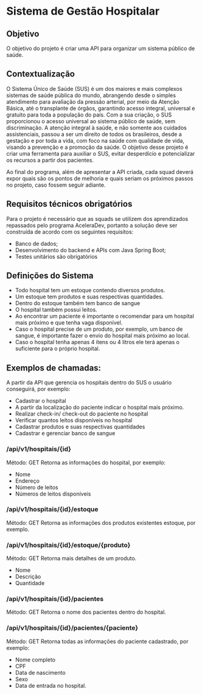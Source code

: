 # Sistema de Gestão Hospitalar

## Objetivo

O objetivo do projeto é criar uma API para organizar um sistema público de saúde.

## Contextualização

O Sistema Único de Saúde (SUS) é um dos maiores e mais complexos sistemas de saúde pública do mundo, abrangendo desde o simples atendimento para avaliação da pressão arterial, por meio da Atenção Básica, até o transplante de órgãos, garantindo acesso integral, universal e gratuito para toda a população do país. Com a sua criação, o SUS proporcionou o acesso universal ao sistema público de saúde, sem discriminação. A atenção integral à saúde, e não somente aos cuidados assistenciais, passou a ser um direito de todos os brasileiros, desde a gestação e por toda a vida, com foco na saúde com qualidade de vida, visando a prevenção e a promoção da saúde. O objetivo desse projeto é criar uma ferramenta para auxiliar o SUS, evitar desperdício e potencializar os recursos a partir dos pacientes.

Ao final do programa, além de apresentar a API criada, cada squad deverá expor quais são os pontos de melhoria e quais seriam os próximos passos no projeto, caso fossem seguir adiante.

## Requisitos técnicos obrigatórios

Para o projeto é necessário que as squads se utilizem dos aprendizados repassados pelo programa AceleraDev, portanto a solução deve ser construída de acordo com os seguintes requisitos:

- Banco de dados;
- Desenvolvimento do backend e APIs com Java Spring Boot;
- Testes unitários são obrigatórios

## Definições do Sistema

- Todo hospital tem um estoque contendo diversos produtos.
- Um estoque tem produtos e suas respectivas quantidades.
- Dentro do estoque também tem banco de sangue
- O hospital também possui leitos.
- Ao encontrar um paciente é importante o recomendar para um hospital mais próximo e que tenha vaga disponível.
- Caso o hospital precise de um produto, por exemplo, um banco de sangue, é importante fazer o envio do hospital mais próximo ao local.
- Caso o hospital tenha apenas 4 itens ou 4 litros ele terá apenas o suficiente para o próprio hospital.

## Exemplos de chamadas:

A partir da API que gerencia os hospitais dentro do SUS o usuário conseguirá, por exemplo:

- Cadastrar o hospital
- A partir da localização do paciente indicar o hospital mais próximo.
- Realizar check-in/ check-out do paciente no hospital
- Verificar quantos leitos disponíveis no hospital
- Cadastrar produtos e suas respectivas quantidades
- Cadastrar e gerenciar banco de sangue

### /api/v1/hospitais/{id}

Método: GET
Retorna as informações do hospital, por exemplo:

- Nome
- Endereço
- Número de leitos
- Números de leitos disponíveis

### /api/v1/hospitais/{id}/estoque

Método: GET
Retorna as informações dos produtos existentes estoque, por exemplo.

### /api/v1/hospitais/{id}/estoque/{produto}

Método: GET
Retorna mais detalhes de um produto.

- Nome
- Descrição
- Quantidade

### /api/v1/hospitais/{id}/pacientes

Método: GET
Retorna o nome dos pacientes dentro do hospital.

### /api/v1/hospitais/{id}/pacientes/{paciente}

Método: GET
Retorna todas as informações do paciente cadastrado, por exemplo:

- Nome completo
- CPF
- Data de nascimento
- Sexo
- Data de entrada no hospital.
